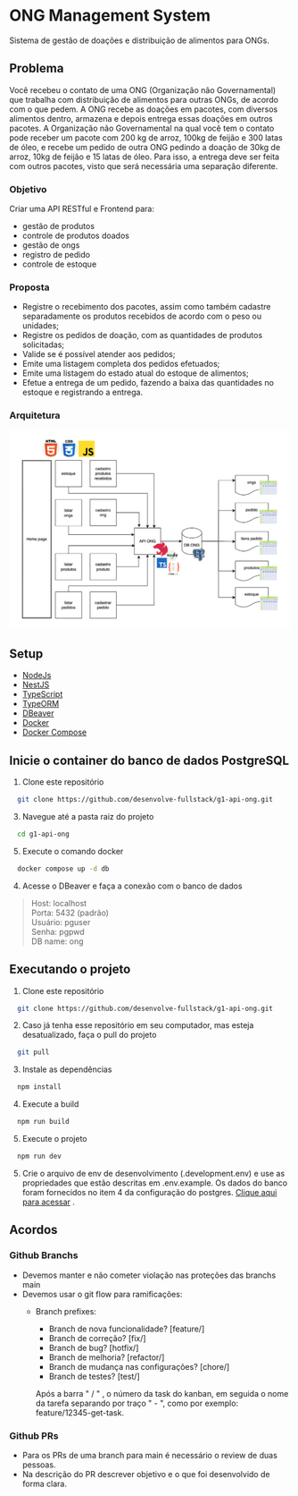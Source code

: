 # ONG Management System
Sistema de gestão de doações e distribuição de alimentos para ONGs.

## Problema
Você recebeu o contato de uma ONG (Organização não Governamental) que trabalha com distribuição de alimentos para outras ONGs, de acordo com o que pedem. A ONG recebe as doações em pacotes, com diversos alimentos dentro, armazena e depois entrega essas doações em outros pacotes.
A Organização não Governamental na qual você tem o contato pode receber um pacote com 200 kg de arroz, 100kg de feijão e 300 latas de óleo, e recebe um pedido de outra ONG pedindo a doação de 30kg de arroz, 10kg de feijão e 15 latas de óleo. Para isso, a entrega deve ser feita com outros pacotes, visto que será necessária uma separação diferente.

### Objetivo
Criar uma API RESTful e Frontend para:
- gestão de produtos
- controle de produtos doados
- gestão de ongs
- registro de pedido
- controle de estoque

### Proposta
- Registre o recebimento dos pacotes, assim como também cadastre separadamente os produtos recebidos de acordo com o peso ou unidades;
- Registre os pedidos de doação, com as quantidades de produtos solicitadas;
- Valide se é possível atender aos pedidos;
- Emite uma listagem completa dos pedidos efetuados;
- Emite uma listagem do estado atual do estoque de alimentos;
- Efetue a entrega de um pedido, fazendo a baixa das quantidades no estoque e registrando a entrega.

### Arquitetura
![Diagrama](./docs/Desenvolve-Projeto-Ong.png)

## Setup

- [NodeJs](https://nodejs.org/en/download)
- [NestJS](https://nestjs.com/)
- [TypeScript](https://www.typescriptlang.org/)
- [TypeORM](https://typeorm.io/)
- [DBeaver](https://dbeaver.io/download/)
- [Docker](https://docs.docker.com/engine/install/)
- [Docker Compose](https://docs.docker.com/compose/install/)

## Inicie o container do banco de dados PostgreSQL

1. Clone este repositório
```bash
  git clone https://github.com/desenvolve-fullstack/g1-api-ong.git
```

3. Navegue até a pasta raiz do projeto
```bash
  cd g1-api-ong
```

5. Execute o comando docker
```bash
  docker compose up -d db
```

4. Acesse o DBeaver e faça a conexão com o banco de dados
  > Host: localhost\
  > Porta: 5432 (padrão)\
  > Usuário: pguser\
  > Senha: pgpwd\
  > DB name: ong

## Executando o projeto

1. Clone este repositório
```bash
  git clone https://github.com/desenvolve-fullstack/g1-api-ong.git
```

2. Caso já tenha esse repositório em seu computador, mas esteja desatualizado, faça o pull do projeto
```bash
  git pull
```

3. Instale as dependências
```bash
  npm install
```

4. Execute a build
```bash
  npm run build
```

5. Execute o projeto
```bash
  npm run dev
```

5. Crie o arquivo de env de desenvolvimento (.development.env) e use as propriedades que estão descritas em .env.example. Os dados do banco foram fornecidos no item 4 da configuração do postgres. [Clique aqui para acessar](#inicie-o-container-do-banco-de-dados-postgresql) 
.



## Acordos

### Github Branchs
  - Devemos manter e não cometer violação nas proteções das branchs main
  - Devemos usar o git flow para ramificações:
    - Branch prefixes:
      - Branch de nova funcionalidade? [feature/]
      - Branch de correção? [fix/]
      - Branch de bug? [hotfix/]
      - Branch de melhoria? [refactor/]
      - Branch de mudança nas configurações? [chore/]
      - Branch de testes? [test/]
  
      Após a barra " / " , o número da task do kanban, em seguida o nome da tarefa separando por traço " - ", como por exemplo: feature/12345-get-task.
### Github PRs 
- Para os PRs de uma branch para main é necessário o review de duas pessoas.
- Na descrição do PR descrever objetivo e o que foi desenvolvido de forma clara.
